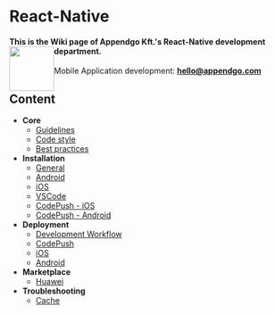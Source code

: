 # React-Native

#### This is the Wiki page of Appendgo Kft.'s React-Native development department. <img height="80" style="float:left" src="https://user-images.githubusercontent.com/645053/236628029-2b639e90-a9a2-40f1-ba2d-8d77181ae27a.png">

Mobile Application development: **hello@appendgo.com**

## Content

* **Core**
  * [Guidelines](main/GUIDELINES.MD)
  * [Code style](main/CODE-STYLE.MD)
  * [Best practices](main/BEST-PRACTICES.MD)
* **Installation**
  * [General](installation/GENERAL.MD)
  * [Android](installation/ANDROID.MD)
  * [iOS](installation/IOS.MD)
  * [VSCode](installation/VSCODE.MD)
  * [CodePush - iOS](installation/CODEPUSH-IOS.MD)
  * [CodePush - Android](installation/CODEPUSH-ANDROID.MD) 
* **Deployment**
  * [Development Workflow](deployment/DEVWORKFLOW.MD)
  * [CodePush](deployment/DEPLOYCODEPUSH.MD)
  * [iOS](deployment/DEPLOYIOS.MD)
  * [Android](deployment/DEPLOYANDROID.MD)
* **Marketplace**
  * [Huawei](marketplace/HUAWEI.MD)
* **Troubleshooting**
  * [Cache](troubleshooting/CACHE.MD) 

